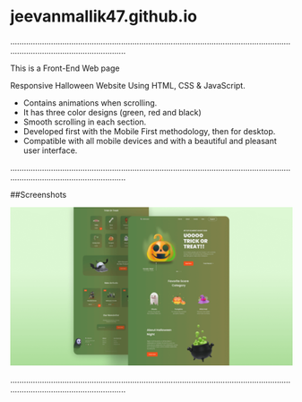 # jeevanmallik47.github.io
...............................................................................................................................................................................

This is a Front-End Web page

Responsive Halloween Website Using HTML, CSS & JavaScript.
- Contains animations when scrolling.
- It has three color designs (green, red and black)
- Smooth scrolling in each section.
- Developed first with the Mobile First methodology, then for desktop.
- Compatible with all mobile devices and with a beautiful and pleasant user interface.

...............................................................................................................................................................................

##Screenshots

![Screenshot 1](https://github.com/jeevanmallik47/jeevanmallik47.github.io/blob/main/preview.png)

...............................................................................................................................................................................
